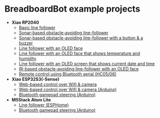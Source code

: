 # BreadboardBot example projects

* **Xiao RP2040**
  * [Basic line follower](examples/line_follower.md)
  * [Sonar-based obstacle-avoiding line-follower](examples/line_follower_sonar.md)
  * [Sonar-based obstacle-avoiding line-follower with a button & a buzzer](examples/line_follower_sonar_button_buzzer.md)
  * [Line follower with an OLED face](examples/line_follower_oled.md)
  * [Line follower with an OLED face that shows temperature and humidity](examples/line_follower_oled_dht11.md)
  * [Line follower with an OLED screen that shows current date and time](examples/line_follower_oled_ds3231.md)
  * [IR-based obstacle-avoiding line-follower with an OLED face](examples/line_follower_oled_ir.md)
  * [Remote control using Bluetooth serial (HC05/06)](examples/oled_bluetooth.md)
* **Xiao ESP32S3(-Sense)**
  * [Web-based control over Wifi & camera](examples/esp32s3_http_control.md)
  * [Web-based control over Wifi & camera (Arduino)](examples/esp32s3sense_webfpv.md)
  * [Bluetooth gamepad steering (Arduino)](examples/bluepad32.md)
* **M5Stack Atom Lite**
  * [Line follower (ESPHome)](examples/m5atom_line_follower.md)
  * [Bluetooth gamepad steering (Arduino)](examples/bluepad32.md)
